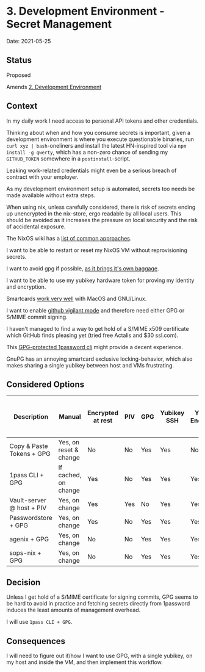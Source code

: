 # 3. Development Environment - Secret Management

Date: 2021-05-25

## Status

Proposed

Amends [2. Development Environment](0002-development-environment.md)

## Context

In my daily work I need access to personal API tokens and other credentials.

Thinking about when and how you consume secrets is important, given a development environment is where you execute questionable binaries, run  `curl xyz | bash`-oneliners and install the latest HN-inspired tool via `npm install -g qwerty`, which has a non-zero chance of sending my `GITHUB_TOKEN` somewhere in a `postinstall`-script.

Leaking work-related credentials might even be a serious breach of contract with your employer.

As my development environment setup is automated, secrets too needs be made available without extra steps.

When using nix, unless carefully considered, there is risk of secrets ending up unencrypted in the nix-store, ergo readable by all local users.
This should be avoided as it increases the pressure on local security and the risk of accidental exposure.

The NixOS wiki has a [list of common approaches](https://nixos.wiki/wiki/Comparison_of_secret_managing_schemes).

I want to be able to restart or reset my NixOS VM without reprovisioning secrets.

I want to avoid gpg if possible, [as it brings it's own baggage](https://blog.filippo.io/giving-up-on-long-term-pgp/).

I want to be able to use my yubikey hardware token for proving my identity and encryption.

Smartcards [work very well](https://archive.fosdem.org/2018/schedule/event/smartcards_in_linux/attachments/slides/2265/export/events/attachments/smartcards_in_linux/slides/2265/smart_cards_slides.pdf) with MacOS and GNU/Linux.

I want to enable [github vigilant mode](https://docs.github.com/en/github/authenticating-to-github/managing-commit-signature-verification/displaying-verification-statuses-for-all-of-your-commits#about-vigilant-mode) and therefore need either GPG or S/MIME commit signing.

I haven't managed to find a way to get hold of a S/MIME x509 certificate which GitHub finds pleasing yet (tried free Actalis and $30 ssl.com).

This [GPG-protected 1password cli](https://github.com/dcreemer/1pass) might provide a decent experience.

GnuPG has an annoying smartcard exclusive locking-behavior, which also makes sharing a single yubikey between host and VMs frustrating.

## Considered Options

| Description               | Manual                  | Encrypted at rest       | PIV | GPG | Yubikey SSH | Yubikey Encryption | Yubikey GPG Git Commit Signing | Yubikey x509 Git Commit Signing |
| ------------------------- | ----------------------- | ----------------------- | --- | --- | ----------- | ------------------ | ------------------------------ | ------------------------------- |
| Copy & Paste Tokens + GPG | Yes, on reset & change  | No                      | No  | Yes | Yes         | No                 | Yes                            | No                              |
| 1pass CLI + GPG           | If cached, on change    | Yes                     | No  | Yes | Yes         | Yes                | Yes                            | No                              |
| Vault-server @ host + PIV | Yes, on change          | Yes                     | Yes | No  | Yes         | Yes                | No                             | Yes                             |
| Passwordstore + GPG       | Yes, on change          | Yes                     | No  | Yes | Yes         | Yes                | Yes                            | No                              |
| agenix + GPG              | Yes, on change          | No                      | No  | Yes | Yes         | Yes                | Yes                            | No                              |
| sops-nix + GPG            | Yes, on change          | No                      | No  | Yes | Yes         | Yes                | Yes                            | No                              |

## Decision

Unless I get hold of a S/MIME certificate for signing commits, GPG seems to be hard to avoid in practice and fetching secrets directly from 1password induces the least amounts of management overhead.

I will use `1pass CLI + GPG`.

## Consequences

I will need to figure out if/how I want to use GPG, with a single yubikey, on my host and inside the VM, and then implement this workflow.
